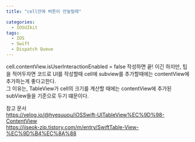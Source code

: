 ```yaml
---
title: "cell안에 버튼이 안눌릴때"

categories:
  - IOSUIkit
tags:
  - IOS
  - Swift
  - Dispatch Queue
---
```


cell.contentView.isUserInteractionEnabled = false 작성하면 끝!
이긴 하지만, 팁을 적어두자면 코드로 UI를 작성할때 cell에 subview를 추가할때에는 contentView에 추가하는게 좋다고한다.  
그 이유는, TableView가 cell의 크기를 계산할 때에는 contentView에 추가된 subView들을 기준으로 두기 떄문이다.  

참고 문서  
https://velog.io/@hyesuuou/iOSSwift-UITableView%EC%9D%98-ContentView  
https://jiseok-zip.tistory.com/m/entry/SwiftTable-View-%EC%9D%B4%EC%8A%88
